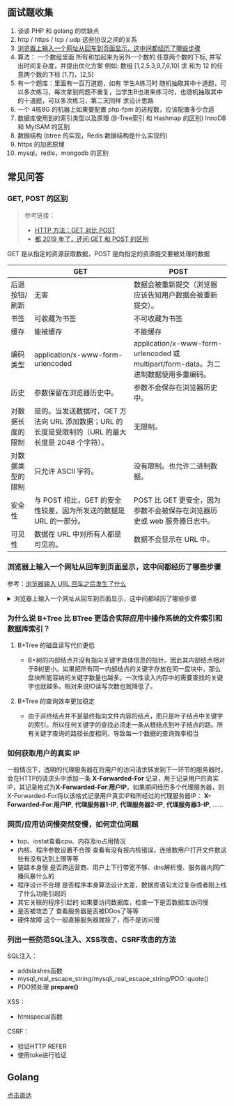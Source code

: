 
## 面试题收集
1. 谈谈 PHP 和 golang 的优缺点
2. http / https / tcp / udp 这些协议之间的关系
3. [浏览器上输入一个网址从回车到页面显示，这中间都经历了哪些步骤](#浏览器上输入一个网址从回车到页面显示，这中间都经历了哪些步骤)
4. 算法： 一个数组里面 所有和加起来为另外一个数的 任意两个数的下标, 并写出时间复杂度，并提出优化方案
    例如: 
 数组 [1,2,5,3,9,7,6,10] 求 和为 12 的任意两个数的下标 
 [1,7]，[2,5]  
 5. 有一个题库：里面有一百万道题，如有 学生A练习时 随机抽取其中十道题，可以多次练习，每次拿到的题不重复，当学生B也进来练习时，也随机抽取其中的十道题，可以多次练习，第二天同样  求设计思路
 6. 一个 4核8G 的机器上如果要配置 php-fpm 的进程数，应该配置多少合适
 7. 数据库使用到的索引类型以及原理 (B-Tree索引 和 Hashmap 的区别)
     InnoDB 和 MyISAM 的区别
 8. 数据结构 (btree 的实现，Redis 数据结构是什么实现的)
 9. https 的加密原理
 10. mysql，redis，mongodb 的区别

## 常见问答

### GET, POST 的区别
> 参考链接：
>- [HTTP 方法：GET 对比 POST](https://www.w3school.com.cn/tags/html_ref_httpmethods.asp)
>- [都 2019 年了，还问 GET 和 POST 的区别](https://segmentfault.com/a/1190000018129846)

GET 是从指定的资源获取数据，POST 是向指定的资源提交要被处理的数据

||GET|POST|
|--|--|--|
|后退按钮/刷新|无害|数据会被重新提交（浏览器应该告知用户数据会被重新提交）。|
|书签|可收藏为书签|不可收藏为书签|
|缓存|能被缓存|不能缓存|
|编码类型|application/x-www-form-urlencoded|application/x-www-form-urlencoded 或 multipart/form-data。为二进制数据使用多重编码。|
|历史|参数保留在浏览器历史中。|参数不会保存在浏览器历史中。|
|对数据长度的限制|是的。当发送数据时，GET 方法向 URL 添加数据；URL 的长度是受限制的（URL 的最大长度是 2048 个字符）。|无限制。
|对数据类型的限制|只允许 ASCII 字符。|没有限制。也允许二进制数据。|
|安全性|与 POST 相比，GET 的安全性较差，因为所发送的数据是 URL 的一部分。|POST 比 GET 更安全，因为参数不会被保存在浏览器历史或 web 服务器日志中。|
|可见性|数据在 URL 中对所有人都是可见的。|数据不会显示在 URL 中。|

### 浏览器上输入一个网址从回车到页面显示，这中间都经历了哪些步骤
参考：[浏览器输入 URL 回车之后发生了什么](https://mp.weixin.qq.com/s/dc9fOCNrHkh5a-DAR2VPvg)

<details><summary>浏览器上输入一个网址从回车到页面显示，这中间都经历了哪些步骤</summary>

1. URL 解析
    1. 解析输入内容是查询关键字还是 URL 地址
    2. 由于安全隐患，会使用 HSTS 强制客户端使用 HTTPS 访问页面
    3. 检查浏览器缓存， 如果有缓存并且缓存没有失效时，则直接访问缓存，如果缓存已过有效期，则访问服务器资源是否有变化，如果没有更新则访问缓存，如果有更新(或者浏览器没有缓存时)则返回资源和缓存标识，并存入缓存中 [图解](https://mmbiz.qpic.cn/mmbiz_png/6b3KbEywh0WqRApGqv5gB5LbKZo7ADPAkhpV02XtQTwibFyic8lCPz4p9m6ejt58MGmspYia1GfqYBiaOnzI2pVPrA/640?wx_fmt=png&tp=webp&wxfrom=5&wx_lazy=1&wx_co=1)
  
2. DNS 查询
    1. 浏览器缓存
    2. 本地域名解析,如果有 (hosts 文件)
    3. 路由器缓存
    4. 本地电脑的DNS缓存
    5. 根域名服务器查询 详细: [根域名服务器](https://mmbiz.qpic.cn/mmbiz_png/6b3KbEywh0WqRApGqv5gB5LbKZo7ADPARh7CrjZGJjeYphhuv7zibMsSCkfYzhpkuZqwjriaQ550iaibbKjrsSbRQg/640?wx_fmt=png&tp=webp&wxfrom=5&wx_lazy=1&wx_co=1)
       
>注意：
>1. 递归方式：一路查下去中间不返回，得到最终结果才返回信息（浏览器到本地DNS服务器的过程）
>2. 迭代方式，就是本地DNS服务器到根域名服务器查询的方式。
>3. 什么是 DNS 劫持
>4. 前端 dns-prefetch 优化

3. TCP 连接
    TCP/IP 分为四层，在发送数据时，每层都要对数据进行封装： [图解](https://mmbiz.qpic.cn/mmbiz_png/6b3KbEywh0WqRApGqv5gB5LbKZo7ADPAyX5eibZwj30KfCOb07ZJCNg3oia8kcJ2WgGh4qLNtz1ibFT4Ft8K7peZw/640?wx_fmt=png&tp=webp&wxfrom=5&wx_lazy=1&wx_co=1)

4. 处理请求
    [图解](https://mmbiz.qpic.cn/mmbiz_png/6b3KbEywh0WqRApGqv5gB5LbKZo7ADPAKGuAY3WBY3QCzgEeUHOk1z7t8hkDaMH2pUQrJPp65mGD5D6atvhibrg/640?wx_fmt=png&tp=webp&wxfrom=5&wx_lazy=1&wx_co=1)

5. 接受响应
    浏览器接收到来自服务器的响应资源后，会对资源进行分析。
    首先查看 Response header，根据不同状态码做不同的事（比如上面提到的重定向）。
    如果响应资源进行了压缩（比如 gzip），还需要进行解压。
然后，对响应资源做缓存。
    接下来，根据响应资源里的 MIME[3] 类型去解析响应内容（比如 HTML、Image各有不同的解析方式）。

6. 渲染页面
    [图解](https://mmbiz.qpic.cn/mmbiz_png/6b3KbEywh0WqRApGqv5gB5LbKZo7ADPAFLQPmV0NKV8ibkibG1wbFHRp6gY6wOogEHyT67vIF0UrMU6rtqic58xNg/640?wx_fmt=png&tp=webp&wxfrom=5&wx_lazy=1&wx_co=1)
</details> 
    
### 为什么说 B+Tree 比 BTree 更适合实际应用中操作系统的文件索引和数据库索引？

1. B+Tree 的磁盘读写代价更低
    - B+树的内部结点并没有指向关键字具体信息的指针。因此其内部结点相对于B树更小。如果把所有同一内部结点的关键字存放在同一盘块中，那么盘块所能容纳的关键字数量也越多。一次性读入内存中的需要查找的关键字也就越多。相对来说IO读写次数也就降低了。
    
2. B+Tree 的查询效率更加稳定
    - 由于非终结点并不是最终指向文件内容的结点，而只是叶子结点中关键字的索引。所以任何关键字的查找必须走一条从根结点到叶子结点的路。所有关键字查询的路径长度相同，导致每一个数据的查询效率相当

### 如何获取用户的真实 IP
一般情况下，透明的代理服务器在将用户的访问请求转发到下一环节的服务器时，会在HTTP的请求头中添加一条 **X-Forwarded-For** 记录，用于记录用户的真实IP，其记录格式为**X-Forwarded-For**:**用户IP**。如果期间经历多个代理服务器，则X-Forwarded-For将以该格式记录用户真实IP和所经过的代理服务器IP：
**X-Forwarded-For**:**用户IP**, **代理服务器1-IP**, **代理服务器2-IP**, **代理服务器3-IP**, ……

### 网页/应用访问慢突然变慢，如何定位问题
- top、iostat查看cpu、内存及io占用情况
- 内核、程序参数设置不合理 查看有没有报内核错误，连接数用户打开文件数这些有没有达到上限等等
- 链路本身慢 是否跨运营商、用户上下行带宽不够、dns解析慢、服务器内网广播风暴什么的
- 程序设计不合理 是否程序本身算法设计太差，数据库语句太过复杂或者刚上线了什么功能引起的
- 其它关联的程序引起的 如果要访问数据库，检查一下是否数据库访问慢
- 是否被攻击了 查看服务器是否被DDos了等等
- 硬件故障 这个一般直接服务器就挂了，而不是访问慢

### 列出一些防范SQL注入、XSS攻击、CSRF攻击的方法
SQL注入：
- addslashes函数
- mysql_real_escape_string/mysqli_real_escape_string/PDO::quote()
- PDO预处理 **prepare()**

XSS：
- htmlspecial函数 

CSRF：
- 验证HTTP REFER
- 使用toke进行验证

## Golang
[点击直达](https://github.com/kjh123/blog/blob/master/golang/Go%E9%81%BF%E5%9D%91%E6%8C%87%E5%8D%97(%E6%95%B4%E7%90%86).md#%E9%9D%A2%E8%AF%95%E9%A2%98%E6%95%B4%E7%90%86)
